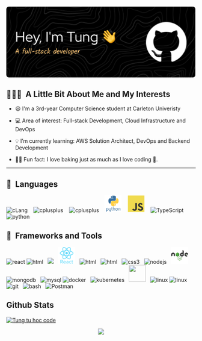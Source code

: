 <p align="center">
  <img src="https://github.com/tungtuhoccode/tungtuhoccode/blob/main/github-header-image.png"/>
</p>

<h2> 👨🏻‍💻 &nbsp;A Little Bit About Me and My Interests</h2>

* 😃 I'm a 3rd-year Computer Science student at Carleton Univeristy

* 💻 Area of interest: Full-stack Development, Cloud Infrastructure and DevOps

* 💡 I’m currently learning: AWS Solution Architect, DevOps and Backend Development

* 👨‍🍳 Fun fact:  I love baking just as much as I love coding 🥐.   

---  
  
<h2> 🚀 &nbsp;Languages</h2>
<p align="left">

<!-- C --> 
<img src="https://cdn.jsdelivr.net/gh/devicons/devicon/icons/c/c-original.svg" alt="cLang" width="45" height="45"/>
&nbsp;&nbsp;

<!-- C++ --> 
<img src="https://cdn.jsdelivr.net/gh/devicons/devicon/icons/cplusplus/cplusplus-original.svg" alt="cplusplus" width="45" height="45"/>
&nbsp;&nbsp;

<!--Java-->
<img src="https://cdn.jsdelivr.net/gh/devicons/devicon@latest/icons/java/java-original-wordmark.svg"  alt="cplusplus" width="45" height="45"/>
&nbsp;&nbsp;


<!-- Python --> 
<img src="https://raw.githubusercontent.com/devicons/devicon/master/icons/python/python-original-wordmark.svg" alt="python" width="45" height="45"/>
&nbsp;&nbsp;

<!-- Javascript --> 
<img src="https://raw.githubusercontent.com/devicons/devicon/master/icons/javascript/javascript-original.svg" alt="javascript" width="45" height="45" />
&nbsp;&nbsp;

<!-- TypeScript --> 
<img src="https://cdn.jsdelivr.net/gh/devicons/devicon@latest/icons/typescript/typescript-original.svg" alt="TypeScript" width="45" height="45"/>
&nbsp;&nbsp;

<!-- Haskell --> 
<img src="https://cdn.jsdelivr.net/gh/devicons/devicon@latest/icons/haskell/haskell-original.svg" alt="python" width="45" height="45"/>
&nbsp;&nbsp;


</p>
<h2> 🔧 &nbsp;Frameworks and Tools</h2>
<p align="left">

<!-- React -->
<img src="https://img.shields.io/badge/React-20232A?style=for-the-badge&logo=react&logoColor=61DAFB" alt="react" />
          
<!--HTML-->
<img src="https://img.shields.io/badge/HTML5-E34F26?style=for-the-badge&logo=html5&logoColor=white" alt="html" />
&nbsp;

<!--CSS-->
<img src="https://img.shields.io/badge/CSS3-1572B6?style=for-the-badge&logo=css3&logoColor=white" />
&nbsp; 

<!-- React -->
<img src="https://raw.githubusercontent.com/devicons/devicon/master/icons/react/react-original-wordmark.svg" alt="react" width="45" height="45" />
&nbsp;
          
<!--HTML-->
<img src="https://cdn.jsdelivr.net/gh/devicons/devicon@latest/icons/html5/html5-plain-wordmark.svg" alt="html" width="45" height="45"/>
&nbsp;

<!--CSS-->
<img src="https://cdn.jsdelivr.net/gh/devicons/devicon@latest/icons/css3/css3-plain-wordmark.svg" alt="html" width="45" height="45" />
&nbsp; 



<!--TailwindCSS-->
<img src="https://cdn.jsdelivr.net/gh/devicons/devicon@latest/icons/tailwindcss/tailwindcss-original.svg" alt="css3" width="45" height="45" />
&nbsp;

<!--Material UI-->
<img src="https://cdn.jsdelivr.net/gh/devicons/devicon@latest/icons/materialui/materialui-original.svg" alt="nodejs" width="45" height="45" />
&nbsp;

<!--NodeJS-->
<img src="https://raw.githubusercontent.com/devicons/devicon/master/icons/nodejs/nodejs-original-wordmark.svg" alt="nodejs" width="45" height="45" />
&nbsp;
          
<!--MongoDB-->
<img src="https://cdn.jsdelivr.net/gh/devicons/devicon@latest/icons/mongodb/mongodb-original-wordmark.svg"  alt="mongodb" width="45" height="45" />
&nbsp;        
          
<!--PostgreSQL-->
<img src="https://cdn.jsdelivr.net/gh/devicons/devicon@latest/icons/postgresql/postgresql-plain-wordmark.svg" alt="mysql" width="45" height="45" />

<img src="https://cdn.jsdelivr.net/gh/devicons/devicon/icons/docker/docker-original.svg" alt="docker" width="45" height="45"/>
&nbsp;


<img src="https://cdn.jsdelivr.net/gh/devicons/devicon/icons/kubernetes/kubernetes-plain.svg" alt="kubernetes" width="45" height="45"/>
&nbsp;


<img src="https://cdn.jsdelivr.net/gh/devicons/devicon/icons/amazonwebservices/amazonwebservices-plain-wordmark.svg" width="45" height="45"/>
&nbsp;


<img src="https://cdn.jsdelivr.net/gh/devicons/devicon@latest/icons/firebase/firebase-original-wordmark.svg" alt="linux" width="45" height="45" />
          

<img src="https://cdn.jsdelivr.net/gh/devicons/devicon/icons/linux/linux-original.svg" alt="linux" width="45" height="45"/>       
&nbsp;

<img src="https://cdn.jsdelivr.net/gh/devicons/devicon/icons/git/git-original.svg" alt="git" width="45" height="45"/>
&nbsp;

<img src="https://cdn.jsdelivr.net/gh/devicons/devicon/icons/bash/bash-original.svg" alt="bash" width="45" height="45"/>
&nbsp;

<img src="https://cdn.jsdelivr.net/gh/devicons/devicon@latest/icons/postman/postman-original.svg" alt="Postman" width="45" height="45"/>
          
</p>

<h2>Github Stats</h2>
<a href="https://github.com/MartinHeinz/MartinHeinz">
  <img align="center" src="https://github-readme-stats.vercel.app/api?username=tungtuhoccode&show_icons=true&theme=radical" alt="Tung tu hoc code" />
</a>

<p align="center">
  <img src="https://capsule-render.vercel.app/api?type=waving&color=gradient&height=100&section=footer"/>
</p>


